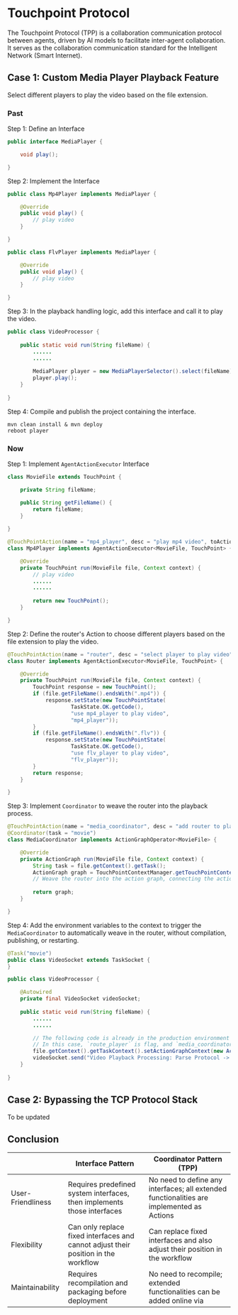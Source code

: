 # Touchpoint Protocol

The Touchpoint Protocol (TPP) is a collaboration communication protocol between agents, driven by AI models to facilitate inter-agent collaboration. It serves as the collaboration communication standard for the Intelligent Network (Smart Internet).

## Case 1: Custom Media Player Playback Feature

Select different players to play the video based on the file extension.

### Past

Step 1: Define an Interface
```java
public interface MediaPlayer {

    void play();

}
```

Step 2: Implement the Interface
```java
public class Mp4Player implements MediaPlayer {

    @Override
    public void play() {
        // play video
    }

}
```

```java
public class FlvPlayer implements MediaPlayer {

    @Override
    public void play() {
        // play video
    }

}
```

Step 3: In the playback handling logic, add this interface and call it to play the video.
```java
public class VideoProcessor {
    
    public static void run(String fileName) {
        ......
        ......
        
        MediaPlayer player = new MediaPlayerSelector().select(fileName);
        player.play();
    }
    
}
```

Step 4: Compile and publish the project containing the interface.
```shell
mvn clean install & mvn deploy
reboot player
```

### Now

Step 1: Implement `AgentActionExecutor` Interface
```java
class MovieFile extends TouchPoint {

    private String fileName;

    public String getFileName() {
        return fileName;
    }
    
}

@TouchPointAction(name = "mp4_player", desc = "play mp4 video", toActions = {"movie[]"})
class Mp4Player implements AgentActionExecutor<MovieFile, TouchPoint> {

    @Override
    private TouchPoint run(MovieFile file, Context context) {
        // play video
        ......
        ......
        
        return new TouchPoint();
    }

}
```

Step 2: Define the router's Action to choose different players based on the file extension to play the video.
```java
@TouchPointAction(name = "router", desc = "select player to play video", toActions = {"movie[]"})
class Router implements AgentActionExecutor<MovieFile, TouchPoint> {

    @Override
    private TouchPoint run(MovieFile file, Context context) {
        TouchPoint response = new TouchPoint();
        if (file.getFileName().endsWith(".mp4")) {
            response.setState(new TouchPointState(
                    TaskState.OK.getCode(),
                    "use mp4_player to play video",
                    "mp4_player"));
        }
        if (file.getFileName().endsWith(".flv")) {
            response.setState(new TouchPointState(
                    TaskState.OK.getCode(),
                    "use flv_player to play video",
                    "flv_player"));
        }
        return response;
    }

}
```

Step 3: Implement `Coordinator` to weave the router into the playback process.
```java
@TouchPointAction(name = "media_coordinator", desc = "add router to playback process", toActions = {"movie[]"})
@Coordinator(task = "movie")
class MediaCoordinator implements ActionGraphOperator<MovieFile> {

    @Override
    private ActionGraph run(MovieFile file, Context context) {
        String task = file.getContext().getTask();
        ActionGraph graph = TouchPointContextManager.getTouchPointContext(task).getActionGraph(); // `graph` represents the action relationship graph of the current task
        // Weave the router into the action graph, connecting the actions before and after playback
        
        return graph;
    }

}
```

Step 4: Add the environment variables to the context to trigger the `MediaCoordinator` to automatically weave in the router, without compilation, publishing, or restarting.
```java
@Task("movie")
public class VideoSocket extends TaskSocket {
}
```

```java
public class VideoProcessor {

    @Autowired
    private final VideoSocket videoSocket; 
    
    public static void run(String fileName) {
        ......
        ......

        // The following code is already in the production environment and does not require modification.
        // In this case, `route_player` is flag, and `media_coordinator` is the Action corresponding to that flag, which is passed through parameters from the sensor.
        file.getContext().getTaskContext().setActionGraphContext(new ActionGraphContext("route_player", "media_coordinator"));
        videoSocket.send("Video Playback Processing: Parse Protocol -> Parse Container Format -> Audio and Video Decoding -> Audio and Video Synchronization -> Rendering and Playback", file);
    }
    
}
```

## Case 2: Bypassing the TCP Protocol Stack

To be updated

## Conclusion
|      | Interface Pattern                    | Coordinator Pattern (TPP)   |
|------|--------------------------|-----------------------------|
| User-Friendliness  | Requires predefined system interfaces, then implements those interfaces               | No need to define any interfaces; all extended functionalities are implemented as Actions  |
| Flexibility  | Can only replace fixed interfaces and cannot adjust their position in the workflow | Can replace fixed interfaces and also adjust their position in the workflow |
| Maintainability | Requires recompilation and packaging before deployment            | No need to recompile; extended functionalities can be added online via    |
